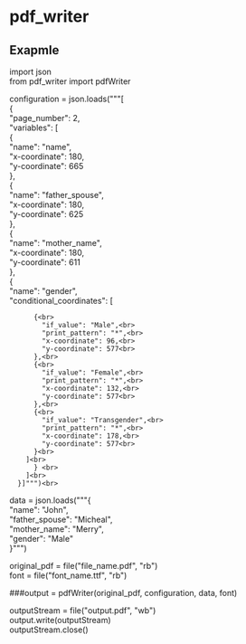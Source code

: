 # pdf_writer

## Exapmle<br>

import json<br>
from pdf_writer import pdfWriter<br>

configuration = json.loads("""[<br>
	  {<br>
	    "page_number": 2, <br>
	    "variables": [<br>
	      {<br>
		"name": "name",<br>
		 "x-coordinate": 180,<br>
		"y-coordinate": 665<br>
	      },<br>
	      {<br>
		"name": "father_spouse",<br>
		 "x-coordinate": 180,<br>
		"y-coordinate": 625<br>
	      },<br>
	      {<br>
		"name": "mother_name",<br>
		 "x-coordinate": 180,<br>
		"y-coordinate": 611<br>
	      },<br>
	      {<br>
		"name": "gender", <br>
		"conditional_coordinates": [<br>

		  {<br>
		    "if_value": "Male",<br>
		    "print_pattern": "*",<br>
		    "x-coordinate": 96,<br>
		    "y-coordinate": 577<br>
		  },<br>
		  {<br>
		    "if_value": "Female",<br>
		    "print_pattern": "*",<br>
		    "x-coordinate": 132,<br>
		    "y-coordinate": 577<br>
		  },<br>
		  {<br>
		    "if_value": "Transgender",<br>
		    "print_pattern": "*",<br>
		    "x-coordinate": 178,<br>
		    "y-coordinate": 577<br>
		  }<br>
		]<br>
	      }	<br>
	    ]<br>
	  }]""")<br>

data = json.loads("""{<br>
	"name": "John",<br>
	"father_spouse": "Micheal",<br>
	"mother_name": "Merry",<br>
	"gender": "Male"<br>
}""")<br>

original_pdf = file("file_name.pdf", "rb")<br>
font = file("font_name.ttf", "rb")<br>

###output = pdfWriter(original_pdf, configuration, data, font)<br>

outputStream = file("output.pdf", "wb")<br>
output.write(outputStream)<br>
outputStream.close()
